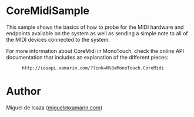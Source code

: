 CoreMidiSample
==============

This sample shows the basics of how to probe for the MIDI hardware and
endpoints available on the system as well as sending a simple note to
all of the MIDI devices connected to the system.

For more information about CoreMidi in MonoTouch, check the online API
documentation that includes an explanation of the different pieces:

	      http://iosapi.xamarin.com/?link=N%3aMonoTouch.CoreMidi

Author
======

Miguel de Icaza (miguel@xamarin.com)
